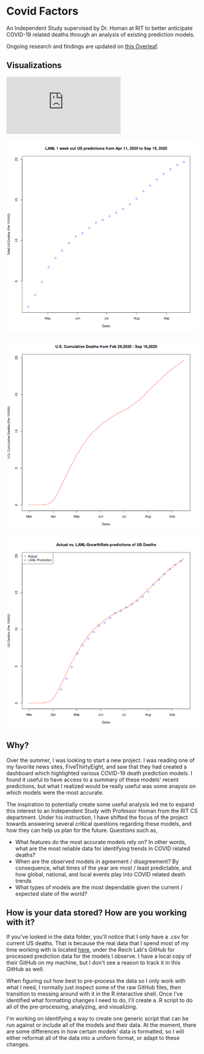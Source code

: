 # Covid Factors
An Independent Study supervised by Dr. Homan at RIT to better anticipate
COVID-19 related deaths through an analysis of existing prediction models.

Ongoing research and findings are updated on [this Overleaf](https://www.overleaf.com/read/jfwhdwprydxg).

## Visualizations
![summ](https://github.com/DylanPJackson/covid_factors/blob/master/visualizations/summ.pdf)

![LANLweek1](https://github.com/DylanPJackson/covid_factors/blob/master/visualizations/LANL_1week.png)

![USdeaths](https://github.com/DylanPJackson/covid_factors/blob/master/visualizations/us_deaths.png)

![LANLActual](https://github.com/DylanPJackson/covid_factors/blob/master/visualizations/lanl_comp.png)

## Why?
Over the summer, I was looking to start a new project. I was reading one of my
favorite news sites, FiveThirtyEight, and saw that they had created a dashboard
which highlighted various COVID-19 death prediction models. I found it useful
to have access to a summary of these models' recent predictions, but what I
realized would be really useful was some anaysis on which models were the most
accurate. 

The inspiration to potentially create some useful analysis led me to expand
this interest to an Independent Study with Professor Homan from the RIT CS
department. Under his instruction, I have shifted the focus of the project
towards answering several critical questions regarding these models, and how
they can help us plan for the future. Questions such as,
* What features do the most accurate models rely on? In other words, what are the most reliable data for identifying trends in COVID related deaths?
* When are the observed models in agreement / disagreement? By consequence, what times of the year are most / least predictable, and how global, national, and local events play into COVID related death trends
* What types of models are the most dependable given the current / expected state of the world?  

## How is your data stored? How are you working with it?
If you've looked in the data folder, you'll notice that I only have a .csv for
current US deaths. That is because the real data that I spend most of my time
working with is located [here](https://github.com/reichlab/covid19-forecast-hub/tree/master/data-processed),
under the Reich Lab's GitHub for processed prediction data for the models I observe.
I have a local copy of their GitHub on my machine, but I don't see a reason to
track it in this GitHub as well.

When figuring out how best to pre-process the data so I only work with what I
need, I normally just inspect some of the raw GitHub files, then transition to
messing around with it in the R interactive shell. Once I've identified what
formatting changes I need to do, I'll create a .R script to do all of the
pre-processing, analyzing, and visualizing. 

I'm working on identifying a way to create one generic script that can be run
against or include all of the models and their data. At the moment, there are
some differences in how certain models' data is formatted, so I will either
reformat all of the data into a uniform format, or adapt to these changes.
